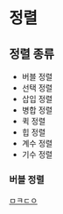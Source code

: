# 정렬

## 정렬 종류
- 버블 정렬
- 선택 정렬
- 삽입 정렬
- 병합 정렬
- 퀵 정렬
- 힙 정렬
- 계수 정렬
- 기수 정렬

### 버블 정렬

[ㅁㅋㄷㅇ](#정렬)

